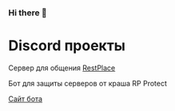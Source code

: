 ### Hi there 👋

# Discord проекты 

Сервер для общения [RestPlace](https://discord.gg/restplace)

Бот для защиты серверов от краша RP Protect 

[Сайт бота](https://rp-protect.tk/)
